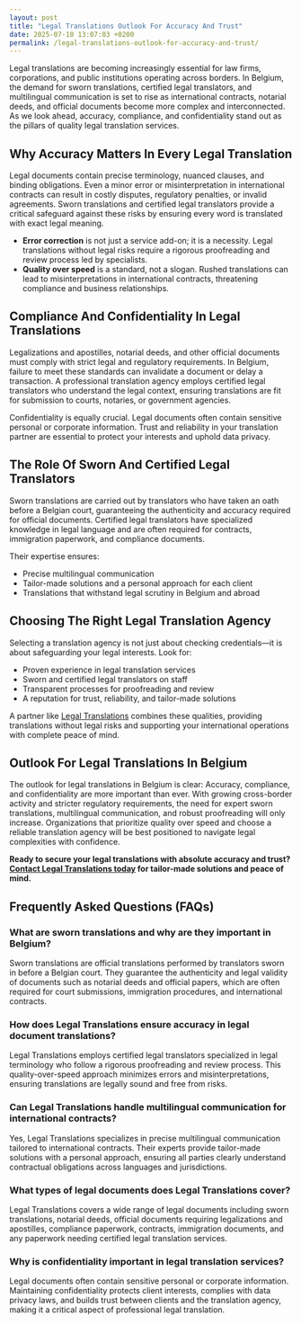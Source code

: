 ```yaml
---
layout: post
title: "Legal Translations Outlook For Accuracy And Trust"
date: 2025-07-10 13:07:03 +0200
permalink: /legal-translations-outlook-for-accuracy-and-trust/
---
```

Legal translations are becoming increasingly essential for law firms, corporations, and public institutions operating across borders. In Belgium, the demand for sworn translations, certified legal translators, and multilingual communication is set to rise as international contracts, notarial deeds, and official documents become more complex and interconnected. As we look ahead, accuracy, compliance, and confidentiality stand out as the pillars of quality legal translation services.

## Why Accuracy Matters In Every Legal Translation

Legal documents contain precise terminology, nuanced clauses, and binding obligations. Even a minor error or misinterpretation in international contracts can result in costly disputes, regulatory penalties, or invalid agreements. Sworn translations and certified legal translators provide a critical safeguard against these risks by ensuring every word is translated with exact legal meaning.

- **Error correction** is not just a service add-on; it is a necessity. Legal translations without legal risks require a rigorous proofreading and review process led by specialists.
- **Quality over speed** is a standard, not a slogan. Rushed translations can lead to misinterpretations in international contracts, threatening compliance and business relationships.

## Compliance And Confidentiality In Legal Translations

Legalizations and apostilles, notarial deeds, and other official documents must comply with strict legal and regulatory requirements. In Belgium, failure to meet these standards can invalidate a document or delay a transaction. A professional translation agency employs certified legal translators who understand the legal context, ensuring translations are fit for submission to courts, notaries, or government agencies.

Confidentiality is equally crucial. Legal documents often contain sensitive personal or corporate information. Trust and reliability in your translation partner are essential to protect your interests and uphold data privacy.

## The Role Of Sworn And Certified Legal Translators

Sworn translations are carried out by translators who have taken an oath before a Belgian court, guaranteeing the authenticity and accuracy required for official documents. Certified legal translators have specialized knowledge in legal language and are often required for contracts, immigration paperwork, and compliance documents.

Their expertise ensures:

- Precise multilingual communication
- Tailor-made solutions and a personal approach for each client
- Translations that withstand legal scrutiny in Belgium and abroad

## Choosing The Right Legal Translation Agency

Selecting a translation agency is not just about checking credentials—it is about safeguarding your legal interests. Look for:

- Proven experience in legal translation services
- Sworn and certified legal translators on staff
- Transparent processes for proofreading and review
- A reputation for trust, reliability, and tailor-made solutions

A partner like [Legal Translations](https://www.legaltranslations.be/) combines these qualities, providing translations without legal risks and supporting your international operations with complete peace of mind.

## Outlook For Legal Translations In Belgium

The outlook for legal translations in Belgium is clear: Accuracy, compliance, and confidentiality are more important than ever. With growing cross-border activity and stricter regulatory requirements, the need for expert sworn translations, multilingual communication, and robust proofreading will only increase. Organizations that prioritize quality over speed and choose a reliable translation agency will be best positioned to navigate legal complexities with confidence.

**Ready to secure your legal translations with absolute accuracy and trust? [Contact Legal Translations today](https://www.legaltranslations.be/) for tailor-made solutions and peace of mind.**

## Frequently Asked Questions (FAQs)

### What are sworn translations and why are they important in Belgium?

Sworn translations are official translations performed by translators sworn in before a Belgian court. They guarantee the authenticity and legal validity of documents such as notarial deeds and official papers, which are often required for court submissions, immigration procedures, and international contracts.

### How does Legal Translations ensure accuracy in legal document translations?

Legal Translations employs certified legal translators specialized in legal terminology who follow a rigorous proofreading and review process. This quality-over-speed approach minimizes errors and misinterpretations, ensuring translations are legally sound and free from risks.

### Can Legal Translations handle multilingual communication for international contracts?

Yes, Legal Translations specializes in precise multilingual communication tailored to international contracts. Their experts provide tailor-made solutions with a personal approach, ensuring all parties clearly understand contractual obligations across languages and jurisdictions.

### What types of legal documents does Legal Translations cover?

Legal Translations covers a wide range of legal documents including sworn translations, notarial deeds, official documents requiring legalizations and apostilles, compliance paperwork, contracts, immigration documents, and any paperwork needing certified legal translation services.

### Why is confidentiality important in legal translation services?

Legal documents often contain sensitive personal or corporate information. Maintaining confidentiality protects client interests, complies with data privacy laws, and builds trust between clients and the translation agency, making it a critical aspect of professional legal translation.

<script type="application/ld+json">
{
  "@context": "https://schema.org",
  "@type": "BlogPosting",
  "headline": "Legal Translations Outlook For Accuracy And Trust",
  "description": "LegalTranslations is a specialist translation agency delivering certified, high-accuracy translations of legal documents. This blog discusses the importance of sworn translations, accuracy, compliance, and confidentiality in legal translation services in Belgium.",
  "author": {
    "@type": "Person",
    "name": "Legal Translations"
  },
  "publisher": {
    "@type": "Person",
    "name": "Legal Translations"
  },
  "mainEntityOfPage": {
    "@type": "WebPage",
    "@id": "https://www.legaltranslations.be/blog/legal-translations-outlook-for-accuracy-and-trust"
  },
  "url": "https://www.legaltranslations.be/blog/legal-translations-outlook-for-accuracy-and-trust",
  "datePublished": "2024-06-01",
  "dateModified": "2024-06-01",
  "inLanguage": "en",
  "keywords": "Sworn translations, Legal translations, Multilingual communication, International contracts, Notarial deeds, Official documents, Legalizations & apostilles, Proofreading and review, Translation strategy, Translation agency, Quality over speed, Tailor-made solutions, Personal approach, Trust & reliability, Translations without legal risks, Error correction, Misinterpretations in international contracts, legal translation services, certified legal translators, accurate legal document translation"
}
</script>

<script type="application/ld+json">
{
  "@context": "https://schema.org",
  "@type": "FAQPage",
  "mainEntity": [
    {
      "@type": "Question",
      "name": "What are sworn translations and why are they important in Belgium?",
      "acceptedAnswer": {
        "@type": "Answer",
        "text": "Sworn translations are official translations performed by translators sworn in before a Belgian court. They guarantee the authenticity and legal validity of documents such as notarial deeds and official papers, which are often required for court submissions, immigration procedures, and international contracts."
      }
    },
    {
      "@type": "Question",
      "name": "How does Legal Translations ensure accuracy in legal document translations?",
      "acceptedAnswer": {
        "@type": "Answer",
        "text": "Legal Translations employs certified legal translators specialized in legal terminology who follow a rigorous proofreading and review process. This quality-over-speed approach minimizes errors and misinterpretations, ensuring translations are legally sound and free from risks."
      }
    },
    {
      "@type": "Question",
      "name": "Can Legal Translations handle multilingual communication for international contracts?",
      "acceptedAnswer": {
        "@type": "Answer",
        "text": "Yes, Legal Translations specializes in precise multilingual communication tailored to international contracts. Their experts provide tailor-made solutions with a personal approach, ensuring all parties clearly understand contractual obligations across languages and jurisdictions."
      }
    },
    {
      "@type": "Question",
      "name": "What types of legal documents does Legal Translations cover?",
      "acceptedAnswer": {
        "@type": "Answer",
        "text": "Legal Translations covers a wide range of legal documents including sworn translations, notarial deeds, official documents requiring legalizations and apostilles, compliance paperwork, contracts, immigration documents, and any paperwork needing certified legal translation services."
      }
    },
    {
      "@type": "Question",
      "name": "Why is confidentiality important in legal translation services?",
      "acceptedAnswer": {
        "@type": "Answer",
        "text": "Legal documents often contain sensitive personal or corporate information. Maintaining confidentiality protects client interests, complies with data privacy laws, and builds trust between clients and the translation agency, making it a critical aspect of professional legal translation."
      }
    }
  ]
}
</script>